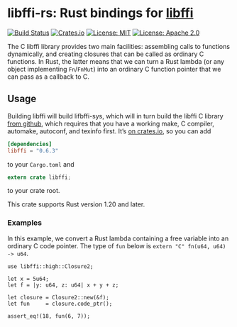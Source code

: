 # libffi-rs: Rust bindings for [libffi](https://sourceware.org/libffi/)

[![Build Status](https://travis-ci.org/tov/libffi-rs.svg?branch=master)](https://travis-ci.org/tov/libffi-rs)
[![Crates.io](https://img.shields.io/crates/v/libffi.svg?maxAge=2592000)](https://crates.io/crates/libffi)
[![License: MIT](https://img.shields.io/badge/license-MIT-blue.svg)](LICENSE-MIT)
[![License: Apache 2.0](https://img.shields.io/badge/license-Apache_2.0-blue.svg)](LICENSE-APACHE)

The C libffi library provides two main facilities: assembling calls
to functions dynamically, and creating closures that can be called
as ordinary C functions. In Rust, the latter means that we can turn
a Rust lambda (or any object implementing `Fn`/`FnMut`) into an
ordinary C function pointer that we can pass as a callback to C.

## Usage

Building libffi will build lifbffi-sys, which will in turn build the
libffi C library [from github](https://github.com/libffi/libffi), which
requires that you have a working make, C compiler, automake, autoconf,
and texinfo first. It’s [on crates.io](https://crates.io/crates/libffi),
so you can add

```toml
[dependencies]
libffi = "0.6.3"
```

to your `Cargo.toml` and

```rust
extern crate libffi;
```

to your crate root.

This crate supports Rust version 1.20 and later.

### Examples

In this example, we convert a Rust lambda containing a free variable
into an ordinary C code pointer. The type of `fun` below is
`extern "C" fn(u64, u64) -> u64`.

```
use libffi::high::Closure2;

let x = 5u64;
let f = |y: u64, z: u64| x + y + z;

let closure = Closure2::new(&f);
let fun     = closure.code_ptr();

assert_eq!(18, fun(6, 7));
```
